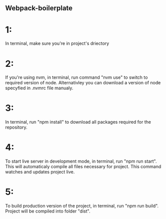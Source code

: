 ## Webpack-boilerplate

# 1: 
In terminal, make sure you're in project's driectory

# 2: 
If you're using nvm, in terminal, run command "nvm use" to switch to required version of node. Alternativley you can download a version of node specyfied in .nvmrc file manualy.

# 3: 
In terminal, run "npm install" to download all packages required for the repository.

# 4: 
To start live server in development mode, in terminal, run "npm run start". This will automaticaly compile all files necessary for project. This command watches and updates project live.

# 5: 
To build production version of the project, in terminal, run "npm run build". Project will be compiled into folder "dist".
